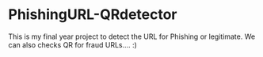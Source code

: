# PhishingURL-QRdetector



This is my final year project to detect the URL for Phishing or legitimate. We can also checks QR for fraud URLs....    :)
